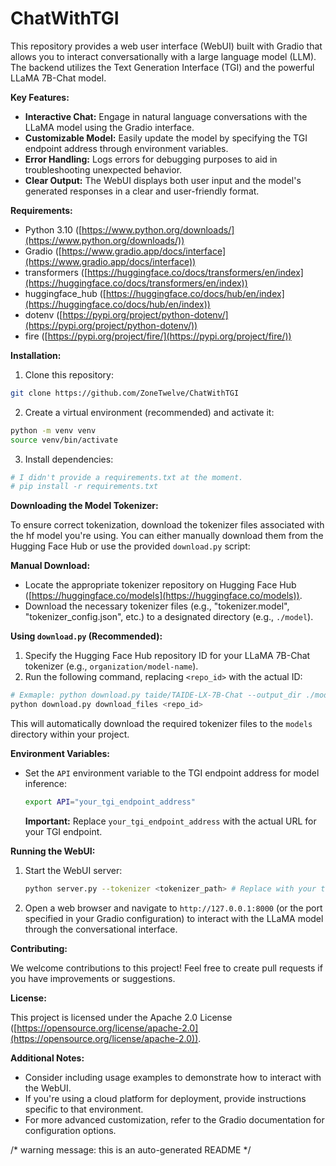 # ChatWithTGI

This repository provides a web user interface (WebUI) built with Gradio that allows you to interact conversationally with a large language model (LLM). The backend utilizes the Text Generation Interface (TGI) and the powerful LLaMA 7B-Chat model.

**Key Features:**

- **Interactive Chat:** Engage in natural language conversations with the LLaMA model using the Gradio interface.
- **Customizable Model:** Easily update the model by specifying the TGI endpoint address through environment variables.
- **Error Handling:** Logs errors for debugging purposes to aid in troubleshooting unexpected behavior.
- **Clear Output:** The WebUI displays both user input and the model's generated responses in a clear and user-friendly format.

**Requirements:**

- Python 3.10 ([https://www.python.org/downloads/](https://www.python.org/downloads/))
- Gradio ([https://www.gradio.app/docs/interface](https://www.gradio.app/docs/interface))
- transformers ([https://huggingface.co/docs/transformers/en/index](https://huggingface.co/docs/transformers/en/index))
- huggingface_hub ([https://huggingface.co/docs/hub/en/index](https://huggingface.co/docs/hub/en/index))
- dotenv ([https://pypi.org/project/python-dotenv/](https://pypi.org/project/python-dotenv/))
- fire ([https://pypi.org/project/fire/](https://pypi.org/project/fire/))

**Installation:**

1. Clone this repository:

```bash
git clone https://github.com/ZoneTwelve/ChatWithTGI
```

2. Create a virtual environment (recommended) and activate it:

```bash
python -m venv venv
source venv/bin/activate
```

3. Install dependencies:
    
```bash
# I didn't provide a requirements.txt at the moment.
# pip install -r requirements.txt
```

**Downloading the Model Tokenizer:**

To ensure correct tokenization, download the tokenizer files associated with the hf model you're using. You can either manually download them from the Hugging Face Hub or use the provided `download.py` script:

**Manual Download:**

- Locate the appropriate tokenizer repository on Hugging Face Hub ([https://huggingface.co/models](https://huggingface.co/models)).
- Download the necessary tokenizer files (e.g., "tokenizer.model", "tokenizer_config.json", etc.) to a designated directory (e.g., `./model`).

**Using `download.py` (Recommended):**

1. Specify the Hugging Face Hub repository ID for your LLaMA 7B-Chat tokenizer (e.g., `organization/model-name`).
2. Run the following command, replacing `<repo_id>` with the actual ID:

```bash
# Exmaple: python download.py taide/TAIDE-LX-7B-Chat --output_dir ./models
python download.py download_files <repo_id>
```

   This will automatically download the required tokenizer files to the `models` directory within your project.

**Environment Variables:**

- Set the `API` environment variable to the TGI endpoint address for model inference:

   ```bash
   export API="your_tgi_endpoint_address"
   ```

   **Important:** Replace `your_tgi_endpoint_address` with the actual URL for your TGI endpoint.

**Running the WebUI:**

1. Start the WebUI server:

   ```bash
   python server.py --tokenizer <tokenizer_path> # Replace with your tokenizer path
   ```

2. Open a web browser and navigate to `http://127.0.0.1:8000` (or the port specified in your Gradio configuration) to interact with the LLaMA model through the conversational interface.

**Contributing:**

We welcome contributions to this project! Feel free to create pull requests if you have improvements or suggestions.

**License:**

This project is licensed under the Apache 2.0 License ([https://opensource.org/license/apache-2.0](https://opensource.org/license/apache-2.0)).

**Additional Notes:**

- Consider including usage examples to demonstrate how to interact with the WebUI.
- If you're using a cloud platform for deployment, provide instructions specific to that environment.
- For more advanced customization, refer to the Gradio documentation for configuration options.

/* warning message: this is an auto-generated README */